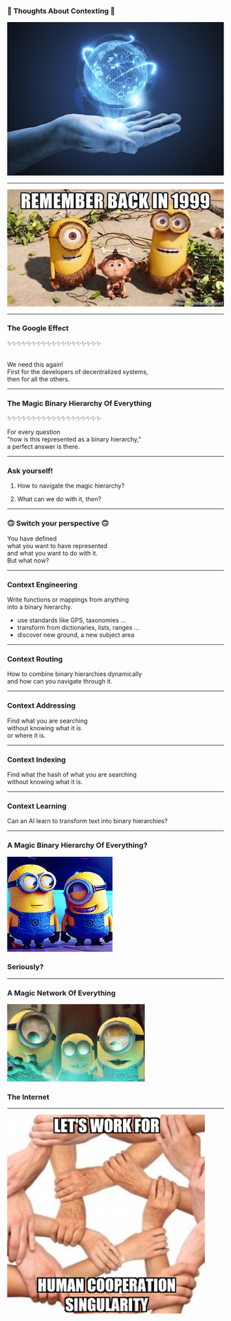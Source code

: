 ### 🤔 Thoughts About Contexting 🤔

![global_systems_at_hand](assets/image/global_systems_at_hand.jpg)

---

![back_in_99](assets/image/remember-back-in-1999.jpg)

---

### The Google Effect

✨✨✨✨✨✨✨✨✨✨✨✨✨✨✨✨✨✨✨

<br>
We need this again!<br>
First for the developers of decentralized systems,<br>
then for all the others.

---

### The Magic Binary Hierarchy Of Everything

✨✨✨✨✨✨✨✨✨✨✨✨✨✨✨✨✨✨✨

For every question <br>"how is this represented as a binary hierarchy," <br> a perfect answer is there.

---

### Ask yourself!

1. How to navigate the magic hierarchy?

1. What can we do with it, then?

---

### 🙃 Switch your perspective 🙃

You have defined <br> what you want to have represented <br> and what you want to do with it. 
<br> But what now?

---

### Context Engineering

Write functions or mappings from anything <br> into a binary hierarchy.

- use standards like GPS, taxonomies ...
- transform from dictionaries, lists, ranges ...
- discover new ground, a new subject area

---

### Context Routing

How to combine binary hierarchies dynamically <br>
and how can you navigate through it.  

---

### Context Addressing

Find what you are searching <br> without knowing what it is <br> or where it is.

---

### Context Indexing

Find what the hash of what you are searching <br> without knowing what it is.

---

### Context Learning

Can an AI learn to transform text into binary hierarchies?

---

### A Magic Binary Hierarchy Of Everything?


![global_systems_at_hand](assets/image/laughing.gif)


### Seriously?

---

### A Magic Network Of Everything

![global_systems_at_hand](assets/image/astonished.gif)

### The Internet

---

![global_systems_at_hand](assets/image/work-for-hcs.png)


